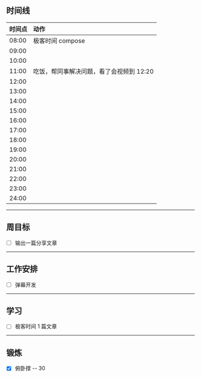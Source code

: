 
## 时间线

|时间点|动作|
|:---|:---|
|08:00|极客时间 compose|
|09:00||
|10:00||
|11:00|吃饭，帮同事解决问题，看了会视频到 12:20|
|12:00||
|13:00||
|14:00||
|15:00||
|16:00||
|17:00||
|18:00||
|19:00||
|20:00||
|21:00||
|22:00||
|23:00||
|24:00||

---

## 周目标

- [ ] 输出一篇分享文章

----

## 工作安排

- [ ] 弹幕开发

---

## 学习

- [ ] 极客时间 1 篇文章

-----

## 锻炼

- [x] 俯卧撑 -- 30


